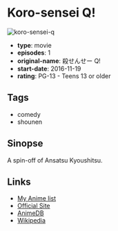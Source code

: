 # Koro-sensei Q!

![koro-sensei-q](https://cdn.myanimelist.net/images/anime/4/80626.jpg)

-   **type**: movie
-   **episodes**: 1
-   **original-name**: 殺せんせー Q!
-   **start-date**: 2016-11-19
-   **rating**: PG-13 - Teens 13 or older

## Tags

-   comedy
-   shounen

## Sinopse

A spin-off of Ansatsu Kyoushitsu.

## Links

-   [My Anime list](https://myanimelist.net/anime/33511/Koro-sensei_Q)
-   [Official Site](http://koroq-anime.com/)
-   [AnimeDB](http://anidb.info/perl-bin/animedb.pl?show=anime&aid=12244)
-   [Wikipedia](https://en.wikipedia.org/wiki/Assassination_Classroom)
